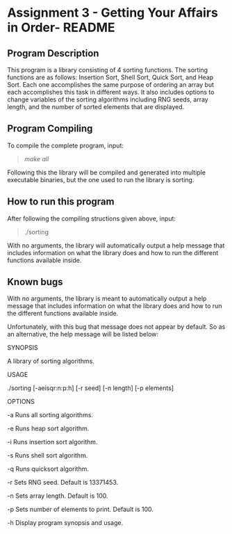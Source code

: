 # Assignment 3 - Getting Your Affairs in Order- README

## Program Description
This program is a library consisting of 4 sorting functions. The sorting functions are as follows: Insertion Sort, Shell Sort, Quick Sort, and Heap Sort. Each one accomplishes the same purpose of ordering an array but each accomplishes this task in different ways. It also includes options to change variables of the sorting algorithms including RNG seeds, array length, and the number of sorted elements that are displayed.

## Program Compiling
To compile the complete program, input:
>*make all*

Following this the library will be compiled and generated into multiple executable binaries, but the one used to run the library is sorting.

## How to run this program

After following the compiling structions given above, input:
>./sorting

With no arguments, the library will automatically output a help message that includes information on what the library does and how to run the different functions available inside.

## Known bugs
With no arguments, the library is meant to automatically output a help message that includes information on what the library does and how to run the different functions available inside.

Unfortunately, with this bug that message does not appear by default. So as an alternative, the help message will be listed below:

SYNOPSIS

   A library of sorting algorithms.

USAGE

   ./sorting [-aeisqr:n:p:h] [-r seed] [-n length] [-p elements]

OPTIONS

  -a   Runs all sorting algorithms.

  -e   Runs heap sort algorithm.
 
  -i   Runs insertion sort algorithm.
 
  -s   Runs shell sort algorithm.
 
  -q   Runs quicksort algorithm.
 
  -r   Sets RNG seed. Default is 13371453.
 
  -n   Sets array length. Default is 100.
 
  -p   Sets number of elements to print. Default is 100.
 
  -h   Display program synopsis and usage.
